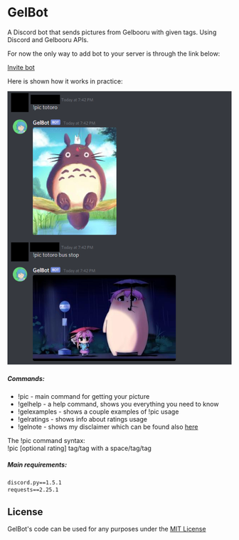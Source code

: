 # GelBot

A Discord bot that sends pictures from Gelbooru with given tags. Using Discord and Gelbooru APIs.

For now the only way to add bot to your server is through the link below:

[Invite bot](https://discord.com/api/oauth2/authorize?client_id=792404596688683019&permissions=117760&scope=bot)

Here is shown how it works in practice:

![screenshoot](screenshoot.png)

##### Commands:
- !pic - main command for getting your picture
- !gelhelp - a help command, shows you everything you need to know
- !gelexamples - shows a couple examples of !pic usage
- !gelratings - shows info about ratings usage
- !gelnote - shows my disclaimer which can be found also [here](https://github.com/bubo-py/GelBot/blob/master/source/notes.py)

The !pic command syntax:  
!pic [optional rating] tag/tag with a space/tag/tag


##### Main requirements:
```
discord.py==1.5.1
requests==2.25.1
```

## License
GelBot's code can be used for any purposes under the [MIT License](LICENSE)
